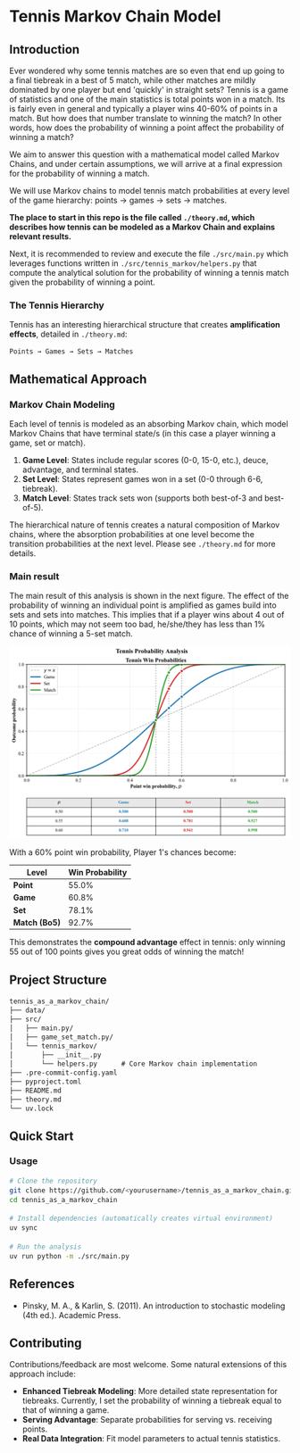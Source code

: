 # Tennis Markov Chain Model

## Introduction

Ever wondered why some tennis matches are so even that end up going to a final tiebreak in a best of 5 match, while other matches are mildly dominated by one player but end 'quickly' in straight sets?
Tennis is a game of statistics and one of the main statistics is total points won in a match. Its is fairly even in general and typically a player wins 40-60% of points in a match. But how does that number translate to winning the match? In other words, how does the probability of winning a point affect the probability of winning a match?

We aim to answer this question with a mathematical model called Markov Chains, and under certain assumptions, we will arrive at a final expression for the probability of winning a match.

We will use Markov chains to model tennis match probabilities at every level of the game hierarchy: points → games → sets → matches.

**The place to start in this repo is the file called `./theory.md`, which describes how tennis can be modeled as a Markov Chain and explains relevant results.**

Next, it is recommended to review and execute the file `./src/main.py` which leverages functions written in `./src/tennis_markov/helpers.py` that compute the analytical solution for the probability of winning a tennis match given the probability of winning a point.


### The Tennis Hierarchy

Tennis has an interesting hierarchical structure that creates **amplification effects**, detailed in `./theory.md`:

```
Points → Games → Sets → Matches
```

## Mathematical Approach

### Markov Chain Modeling

Each level of tennis is modeled as an absorbing Markov chain, which model Markov Chains that have terminal state/s (in this case a player winning a game, set or match).

1. **Game Level**: States include regular scores (0-0, 15-0, etc.), deuce, advantage, and terminal states.
2. **Set Level**: States represent games won in a set (0-0 through 6-6, tiebreak).
3. **Match Level**: States track sets won (supports both best-of-3 and best-of-5).

The hierarchical nature of tennis creates a natural composition of Markov chains, where the absorption probabilities at one level become the transition probabilities at the next level. Please see `./theory.md` for more details.


### Main result

The main result of this analysis is shown in the next figure. The effect of the probability of winning an individual point is amplified as games build into sets and sets into matches. This implies that if a player wins about 4 out of 10 points, which may not seem too bad, he/she/they has less than 1% chance of winning a 5-set match.

![](./data/tennis_probabilities_split.png)

With a 60% point win probability, Player 1's chances become:

| Level | Win Probability |
|-------|-----------------|
| **Point** | 55.0% |
| **Game** | 60.8% |
| **Set** | 78.1% |
| **Match (Bo5)** | 92.7% |

This demonstrates the **compound advantage** effect in tennis: only winning 55 out of 100 points gives you great odds of winning the match!


## Project Structure

```
tennis_as_a_markov_chain/
├── data/
├── src/
│   ├── main.py/
│   ├── game_set_match.py/
│   └── tennis_markov/
│       ├── __init__.py
│       └── helpers.py      # Core Markov chain implementation
├── .pre-commit-config.yaml
├── pyproject.toml
├── README.md
├── theory.md
└── uv.lock
```

## Quick Start

### Usage

```bash
# Clone the repository
git clone https://github.com/<yourusername>/tennis_as_a_markov_chain.git
cd tennis_as_a_markov_chain

# Install dependencies (automatically creates virtual environment)
uv sync

# Run the analysis
uv run python -m ./src/main.py
```

## References

- Pinsky, M. A., & Karlin, S. (2011). An introduction to stochastic modeling (4th ed.). Academic Press.


## Contributing

Contributions/feedback are most welcome. Some natural extensions of this approach include:

- **Enhanced Tiebreak Modeling**: More detailed state representation for tiebreaks. Currently, I set the probability of winning a tiebreak equal to that of winning a game.
- **Serving Advantage**: Separate probabilities for serving vs. receiving points.
- **Real Data Integration**: Fit model parameters to actual tennis statistics.
